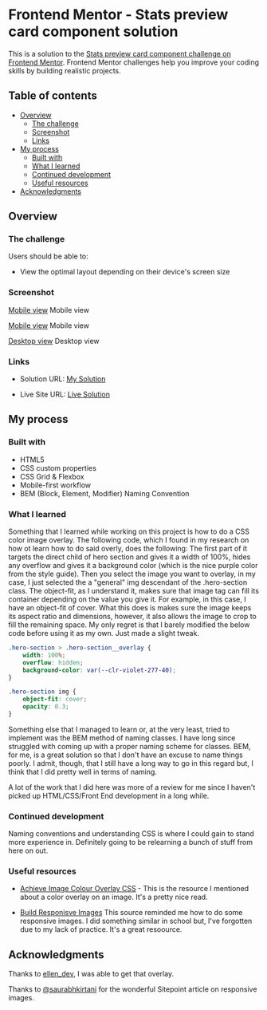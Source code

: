 # Frontend Mentor - Stats preview card component solution

This is a solution to the [Stats preview card component challenge on Frontend Mentor](https://www.frontendmentor.io/challenges/stats-preview-card-component-8JqbgoU62). Frontend Mentor challenges help you improve your coding skills by building realistic projects.

## Table of contents

-   [Overview](#overview)
    -   [The challenge](#the-challenge)
    -   [Screenshot](#screenshot)
    -   [Links](#links)
-   [My process](#my-process)
    -   [Built with](#built-with)
    -   [What I learned](#what-i-learned)
    -   [Continued development](#continued-development)
    -   [Useful resources](#useful-resources)
-   [Acknowledgments](#acknowledgments)

## Overview

### The challenge

Users should be able to:

-   View the optimal layout depending on their device's screen size

### Screenshot

[Mobile view](https://imgur.com/a/Rca8Ldm)
Mobile view

[Mobile view](https://imgur.com/a/61QHcsu)
Mobile view

[Desktop view](https://imgur.com/a/5mAfIpr)
Desktop view

### Links

-   Solution URL: [My Solution](https://www.frontendmentor.io/solutions/card-component-using-css-flex-grid-tCjCSIbkL)

-   Live Site URL: [Live Solution](https://brandonpretelt.github.io/fementor-challenges/stats-challenge/)

## My process

### Built with

-   HTML5
-   CSS custom properties
-   CSS Grid & Flexbox
-   Mobile-first workflow
-   BEM (Block, Element, Modifier) Naming Convention

### What I learned

Something that I learned while working on this project is how to do a CSS color image overlay. The following code, which I found in my research on how ot learn how to do said overly, does the following: The first part of it targets the direct child of hero section and gives it a width of 100%, hides any overflow and gives it a background color (which is the nice purple color from the style guide). Then you select the image you want to overlay, in my case, I just selected the a "general" img descendant of the .hero-section class. The object-fit, as I understand it, makes sure that image tag can fill its container depending on the value you give it. For example, in this case, I have an object-fit of cover. What this does is makes sure the image keeps its aspect ratio and dimensions, however, it also allows the image to crop to fill the remaining space. My only regret is that I barely modified the below code before using it as my own. Just made a slight tweak.

```css
.hero-section > .hero-section__overlay {
    width: 100%;
    overflow: hidden;
    background-color: var(--clr-violet-277-40);
}

.hero-section img {
    object-fit: cover;
    opacity: 0.3;
}
```

Something else that I managed to learn or, at the very least, tried to implement was the BEM method of naming classes. I have long since struggled with coming up with a proper naming scheme for classes. BEM, for me, is a great solution so that I don't have an excuse to name things poorly. I admit, though, that I still have a long way to go in this regard but, I think that I did pretty well in terms of naming.

A lot of the work that I did here was more of a review for me since I haven't picked up HTML/CSS/Front End development in a long while.

### Continued development

Naming conventions and understanding CSS is where I could gain to stand more experience in. Definitely going to be relearning a bunch of stuff from here on out.

### Useful resources

-   [Achieve Image Colour Overlay CSS](https://dev.to/ellen_dev/two-ways-to-achieve-an-image-colour-overlay-with-css-eio) - This is the resource I mentioned about a color overlay on an image. It's a pretty nice read.

-   [Build Responisve Images](https://www.sitepoint.com/how-to-build-responsive-images-with-srcset/)
    This source reminded me how to do some responsive images. I did something similar in school but, I've forgotten due to my lack of practice. It's a great resoource.

## Acknowledgments

Thanks to [ellen_dev](https://twitter.com/ellen_dev), I was able to get that overlay.

Thanks to [@saurabhkirtani](https://twitter.com/saurabhkirtani) for the wonderful Sitepoint article on responsive images.
